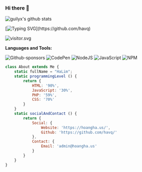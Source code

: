 ### Hi there 👋




![guilyx's github stats](https://bad-apple-github-readme.vercel.app/api?show_bg=1&username=havq)

<!--
**havq/havq** is a ✨ _special_ ✨ repository because its `README.md` (this file) appears on your GitHub profile.

Here are some ideas to get you started:

- 🔭 I’m currently working on ...
- 🌱 I’m currently learning ...
- 👯 I’m looking to collaborate on ...
- 🤔 I’m looking for help with ...
- 💬 Ask me about ...
- 📫 How to reach me: ...
- 😄 Pronouns: ...
- ⚡ Fun fact: ...
-->

[![Typing SVG](https://readme-typing-svg.herokuapp.com?color=%2336BCF7&size=25&vCenter=true&height=40&lines=Hi%2C+I'm+HaLim!;Welcome+to+my+Github!)](https://github.com/havq)

<p>
<img src="https://count.getloli.com/get/@ProCoderEris?theme=rule34" alt="visitor.svg"/>
</p> 

**Languages and Tools:** 

![Github-sponsors](https://img.shields.io/badge/sponsor-30363D?style=for-the-badge&logo=GitHub-Sponsors&logoColor=#EA4AAA)  ![CodePen](https://img.shields.io/badge/Codepen-000000?style=for-the-badge&logo=codepen&logoColor=white)
![NodeJS](https://img.shields.io/badge/node.js-6DA55F?style=for-the-badge&logo=node.js&logoColor=white) ![JavaScript](https://img.shields.io/badge/javascript-%23323330.svg?style=for-the-badge&logo=javascript&logoColor=%23F7DF1E) ![NPM](https://img.shields.io/badge/NPM-%23000000.svg?style=for-the-badge&logo=npm&logoColor=white) 


```javascript
class About extends Me {
    static fullName = "HaLim";
    static programmingLevel () {
        return {
            HTML: '90%',
            JavaScript: '30%',
            PHP: '59%',
            CSS: '70%'
        }
    }
    static socialAndContact () {
        return {
            Social: {
                Website: 'https://hoangha.us/',
                Github: 'https://github.com/havq/'
            },
            Contact: {
                Email: 'admin@hoangha.us'
            }
        }
    }
}
```
